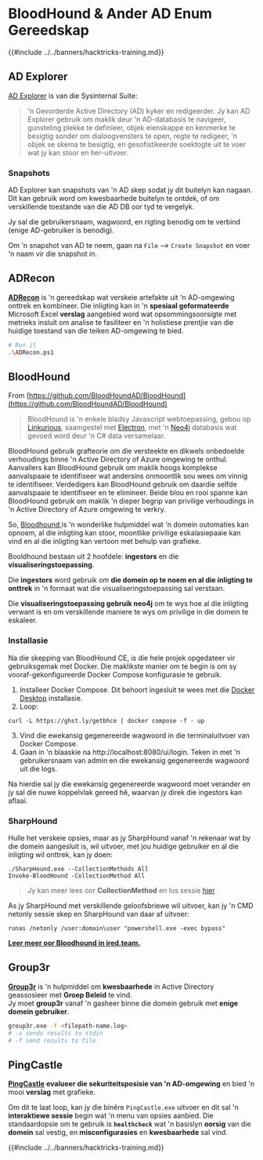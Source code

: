 # BloodHound & Ander AD Enum Gereedskap

{{#include ../../banners/hacktricks-training.md}}

## AD Explorer

[AD Explorer](https://docs.microsoft.com/en-us/sysinternals/downloads/adexplorer) is van die Sysinternal Suite:

> 'n Gevorderde Active Directory (AD) kyker en redigeerder. Jy kan AD Explorer gebruik om maklik deur 'n AD-databasis te navigeer, gunsteling plekke te definieer, objek eienskappe en kenmerke te besigtig sonder om dialoogvensters te open, regte te redigeer, 'n objek se skema te besigtig, en gesofistikeerde soektogte uit te voer wat jy kan stoor en her-uitvoer.

### Snapshots

AD Explorer kan snapshots van 'n AD skep sodat jy dit buitelyn kan nagaan.\
Dit kan gebruik word om kwesbaarhede buitelyn te ontdek, of om verskillende toestande van die AD DB oor tyd te vergelyk.

Jy sal die gebruikersnaam, wagwoord, en rigting benodig om te verbind (enige AD-gebruiker is benodig).

Om 'n snapshot van AD te neem, gaan na `File` --> `Create Snapshot` en voer 'n naam vir die snapshot in.

## ADRecon

[**ADRecon**](https://github.com/adrecon/ADRecon) is 'n gereedskap wat verskeie artefakte uit 'n AD-omgewing onttrek en kombineer. Die inligting kan in 'n **spesiaal geformateerde** Microsoft Excel **verslag** aangebied word wat opsommingsoorsigte met metrieks insluit om analise te fasiliteer en 'n holistiese prentjie van die huidige toestand van die teiken AD-omgewing te bied.
```bash
# Run it
.\ADRecon.ps1
```
## BloodHound

From [https://github.com/BloodHoundAD/BloodHound](https://github.com/BloodHoundAD/BloodHound)

> BloodHound is 'n enkele bladsy Javascript webtoepassing, gebou op [Linkurious](http://linkurio.us/), saamgestel met [Electron](http://electron.atom.io/), met 'n [Neo4j](https://neo4j.com/) databasis wat gevoed word deur 'n C# data versamelaar.

BloodHound gebruik grafteorie om die versteekte en dikwels onbedoelde verhoudings binne 'n Active Directory of Azure omgewing te onthul. Aanvallers kan BloodHound gebruik om maklik hoogs komplekse aanvalspaaie te identifiseer wat andersins onmoontlik sou wees om vinnig te identifiseer. Verdedigers kan BloodHound gebruik om daardie selfde aanvalspaaie te identifiseer en te elimineer. Beide blou en rooi spanne kan BloodHound gebruik om maklik 'n dieper begrip van privilige verhoudings in 'n Active Directory of Azure omgewing te verkry.

So, [Bloodhound ](https://github.com/BloodHoundAD/BloodHound)is 'n wonderlike hulpmiddel wat 'n domein outomaties kan opnoem, al die inligting kan stoor, moontlike privilige eskalasiepaaie kan vind en al die inligting kan vertoon met behulp van grafieke.

Booldhound bestaan uit 2 hoofdele: **ingestors** en die **visualiseringstoepassing**.

Die **ingestors** word gebruik om **die domein op te noem en al die inligting te onttrek** in 'n formaat wat die visualiseringstoepassing sal verstaan.

Die **visualiseringstoepassing gebruik neo4j** om te wys hoe al die inligting verwant is en om verskillende maniere te wys om privilige in die domein te eskaleer.

### Installasie

Na die skepping van BloodHound CE, is die hele projek opgedateer vir gebruiksgemak met Docker. Die maklikste manier om te begin is om sy vooraf-gekonfigureerde Docker Compose konfigurasie te gebruik.

1. Installeer Docker Compose. Dit behoort ingesluit te wees met die [Docker Desktop](https://www.docker.com/products/docker-desktop/) installasie.
2. Loop:
```
curl -L https://ghst.ly/getbhce | docker compose -f - up
```
3. Vind die ewekansig gegenereerde wagwoord in die terminaluitvoer van Docker Compose.  
4. Gaan in 'n blaaskie na http://localhost:8080/ui/login. Teken in met 'n gebruikersnaam van admin en die ewekansig gegenereerde wagwoord uit die logs.  

Na hierdie sal jy die ewekansig gegenereerde wagwoord moet verander en jy sal die nuwe koppelvlak gereed hê, waarvan jy direk die ingestors kan aflaai.  

### SharpHound  

Hulle het verskeie opsies, maar as jy SharpHound vanaf 'n rekenaar wat by die domein aangesluit is, wil uitvoer, met jou huidige gebruiker en al die inligting wil onttrek, kan jy doen:
```
./SharpHound.exe --CollectionMethods All
Invoke-BloodHound -CollectionMethod All
```
> Jy kan meer lees oor **CollectionMethod** en lus sessie [hier](https://support.bloodhoundenterprise.io/hc/en-us/articles/17481375424795-All-SharpHound-Community-Edition-Flags-Explained)

As jy SharpHound met verskillende geloofsbriewe wil uitvoer, kan jy 'n CMD netonly sessie skep en SharpHound van daar af uitvoer:
```
runas /netonly /user:domain\user "powershell.exe -exec bypass"
```
[**Leer meer oor Bloodhound in ired.team.**](https://ired.team/offensive-security-experiments/active-directory-kerberos-abuse/abusing-active-directory-with-bloodhound-on-kali-linux)

## Group3r

[**Group3r**](https://github.com/Group3r/Group3r) is 'n hulpmiddel om **kwesbaarhede** in Active Directory geassosieer met **Groep Beleid** te vind. \
Jy moet **group3r** vanaf 'n gasheer binne die domein gebruik met **enige domein gebruiker**.
```bash
group3r.exe -f <filepath-name.log>
# -s sends results to stdin
# -f send results to file
```
## PingCastle

[**PingCastle**](https://www.pingcastle.com/documentation/) **evalueer die sekuriteitsposisie van 'n AD-omgewing** en bied 'n mooi **verslag** met grafieke.

Om dit te laat loop, kan jy die binêre `PingCastle.exe` uitvoer en dit sal 'n **interaktiewe sessie** begin wat 'n menu van opsies aanbied. Die standaardopsie om te gebruik is **`healthcheck`** wat 'n basislyn **oorsig** van die **domein** sal vestig, en **misconfigurasies** en **kwesbaarhede** sal vind.&#x20;

{{#include ../../banners/hacktricks-training.md}}
